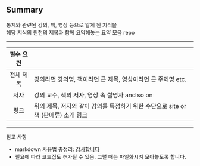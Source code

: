 ## Summary

통계와 관련된 강의, 책, 영상 등으로 알게 된 지식을<br />
해당 지식의 원천의 제목과 함께 요약해놓는 요약 모음 repo

---

필수 요건 | |
:---: | ---
전체 제목 | 강의라면 강의명, 책이라면 큰 제목, 영상이라면 큰 주제명 etc.
저자 | 강의 교수, 책의 저자, 영상 속 설명자 and so on
링크 | 위의 제목, 저자와 같이 강의를 특정하기 위한 수단으로 site or 책 (판매류) 소개 링크

---

참고 사항

- markdown 사용법 총정리: [감사합니다](https://heropy.blog/2017/09/30/markdown/)
- 필요에 따라 코드집도 추가될 수 있음. 그럴 때는 파일화시켜 모아놓도록 합니다.
